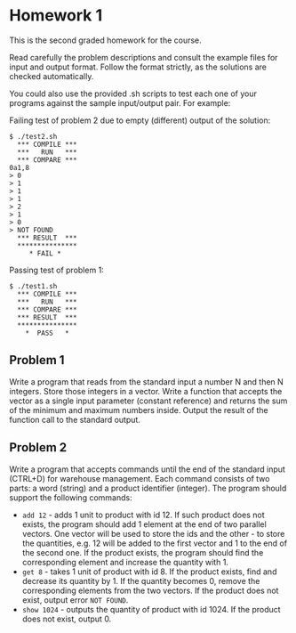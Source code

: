 # Homework 1
This is the second graded homework for the course.

Read carefully the problem descriptions and consult the example files for input and output format. Follow the format strictly, as the solutions are checked automatically. 

You could also use the provided .sh scripts to test each one of your programs against the sample input/output pair. For example:

Failing test of problem 2 due to empty (different) output of the solution:
```
$ ./test2.sh
  *** COMPILE ***
  ***   RUN   ***
  *** COMPARE ***
0a1,8
> 0
> 1
> 1
> 1
> 2
> 1
> 0
> NOT FOUND
  *** RESULT  ***
  ***************
     * FAIL *
```

Passing test of problem 1:
```
$ ./test1.sh
  *** COMPILE ***
  ***   RUN   ***
  *** COMPARE ***
  *** RESULT  ***
  ***************
    *  PASS   *
```

## Problem 1
Write a program that reads from the standard input a number N and then N integers. Store those integers in a vector. Write a function that accepts the vector as a single input parameter (constant reference) and returns the sum of the minimum and maximum numbers inside. Output the result of the function call to the standard output.

## Problem 2
Write a program that accepts commands until the end of the standard input (CTRL+D) for warehouse management. Each command consists of two parts: a word (string) and a product identifier (integer). The program should support the following commands:
* ```add 12``` - adds 1 unit to product with id 12. If such product does not exists, the program should add 1 element at the end of two parallel  vectors. One vector will be used to store the ids and the other - to store the quantities, e.g. 12 will be added to the first vector and 1 to the end of the second one. If the product exists, the program should find the corresponding element and increase the quantity with 1.
* ```get 8``` - takes 1 unit of product with id 8. If the product exists, find and decrease its quantity by 1. If the quantity becomes 0, remove the corresponding elements from the two vectors. If the product does not exist, output error ```NOT FOUND```.
* ```show 1024``` - outputs the quantity of product with id 1024. If the product does not exist, output 0.
